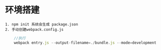 # 环境搭建
    1. npm init 系统会生成 package.json
    2. 手动创建webpack.config.js

```javascript
    //执行
    webpack entry.js --output-filename=./bundle.js --mode=development
```
